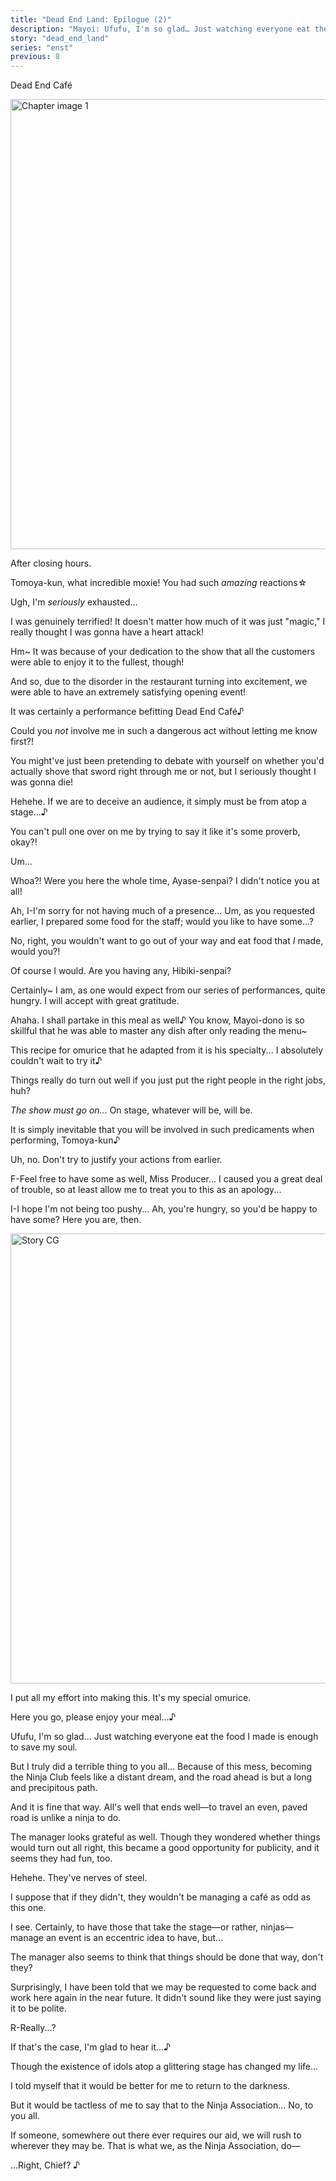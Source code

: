 ```yaml
---
title: "Dead End Land: Epilogue (2)"
description: "Mayoi: Ufufu, I'm so glad… Just watching everyone eat the food I made is enough to save my soul."
story: "dead_end_land"
series: "enst"
previous: 8
---
```


<Season s="Summer"/>

<Location>Dead End Café</Location>

<Image src="/img/tl/dead_end_land/9/1.jpg" alt="Chapter image 1" layout="responsive" width="1560" height="720" quality="100" />

<Narration>After closing hours.</Narration>

<Bubble character="Wataru">

Tomoya-kun, what incredible moxie! You had such _amazing_ reactions&NoBreak;☆

</Bubble>

<Bubble character="Tomoya">

Ugh, I'm _seriously_ exhausted...

I was genuinely terrified! It doesn't matter how much of it was just "magic," I really thought I was gonna have a heart attack!

</Bubble>

<Bubble character="Wataru">

Hm\~ It was because of your dedication to the show that all the customers were able to enjoy it to the fullest, though!

And so, due to the disorder in the restaurant turning into excitement, we were able to have an extremely satisfying opening event!

It was certainly a performance befitting Dead End Café&NoBreak;♪

</Bubble>

<Bubble character="Tomoya">

Could you _not_ involve me in such a dangerous act without letting me know first?!

You might've just been pretending to debate with yourself on whether you'd actually shove that sword right through me or not, but I seriously thought I was gonna die!

</Bubble>

<Bubble character="Wataru">

Hehehe. If we are to deceive an audience, it simply must be from atop a stage...&NoBreak;♪

</Bubble>

<Bubble character="Tomoya">

You can't pull one over on me by trying to say it like it's some proverb, okay?!

</Bubble>

<Bubble character="Mayoi">

Um...

</Bubble>

<Bubble character="Tomoya">

Whoa?! Were you here the whole time, Ayase-senpai? I didn't notice you at all!

</Bubble>

<Bubble character="Mayoi">

Ah, I-I'm sorry for not having much of a presence... Um, as you requested earlier, I prepared some food for the staff; would you like to have some...?

No, right, you wouldn't want to go out of your way and eat food that _I_ made, would you?!

</Bubble>

<Bubble character="Tomoya">

Of course I would. Are you having any, Hibiki-senpai?

</Bubble>

<Bubble character="Wataru">

Certainly\~ I am, as one would expect from our series of performances, quite hungry. I will accept with great gratitude.

</Bubble>

<Bubble character="Shinobu">

Ahaha. I shall partake in this meal as well&NoBreak;♪ You know, Mayoi-dono is so skillful that he was able to master any dish after only reading the menu\~

This recipe for omurice that he adapted from it is his specialty... I absolutely couldn't wait to try it&NoBreak;♪

</Bubble>

<Bubble character="Tomoya">

Things really do turn out well if you just put the right people in the right jobs, huh?

</Bubble>

<Bubble character="Wataru">

_The show must go on..._ On stage, whatever will be, will be.

It is simply inevitable that you will be involved in such predicaments when performing, Tomoya-kun&NoBreak;♪

</Bubble>

<Bubble character="Tomoya">

Uh, no. Don't try to justify your actions from earlier.

</Bubble>

<Bubble character="Mayoi">

F-Feel free to have some as well, Miss Producer... I caused you a great deal of trouble, so at least allow me to treat you to this as an apology...

I-I hope I'm not being too pushy... Ah, you're hungry, so you'd be happy to have some? Here you are, then.

</Bubble>

<Image src="/img/tl/dead_end_land/assets/card_still_full1_2484_normal.webp" alt="Story CG" layout="responsive" width="1560" height="720" quality="100" />

<Bubble character="Mayoi">

I put all my effort into making this. It's my special omurice.

Here you go, please enjoy your meal...&NoBreak;♪

Ufufu, I'm so glad... Just watching everyone eat the food I made is enough to save my soul.

But I truly did a terrible thing to you all... Because of this mess, becoming the Ninja Club feels like a distant dream, and the road ahead is but a long and precipitous path.

</Bubble>

<Bubble character="Shinobu">

And it is fine that way. All's well that ends well—to travel an even, paved road is unlike a ninja to do.

The manager looks grateful as well. Though they wondered whether things would turn out all right, this became a good opportunity for publicity, and it seems they had fun, too.

</Bubble>

<Bubble character="Wataru">

Hehehe. They've nerves of steel.

I suppose that if they didn't, they wouldn't be managing a café as odd as this one.

</Bubble>

<Bubble character="Shinobu">

I see. Certainly, to have those that take the stage—or rather, ninjas—manage an event is an eccentric idea to have, but...

The manager also seems to think that things should be done that way, don't they?

Surprisingly, I have been told that we may be requested to come back and work here again in the near future. It didn't sound like they were just saying it to be polite.

</Bubble>

<Bubble character="Mayoi">

R-Really...?

If that's the case, I'm glad to hear it...&NoBreak;♪

Though the existence of idols atop a glittering stage has changed my life...

I told myself that it would be better for me to return to the darkness.

But it would be tactless of me to say that to the Ninja Association… No, to you all.

If someone, somewhere out there ever requires our aid, we will rush to wherever they may be. That is what we, as the Ninja Association, do&NoBreak;—

...Right, Chief? ♪

</Bubble>

<Credits tl="[Whisper](https://whisperscrawls.dreamwidth.org)" tlc="[Holi](https://holistar.dreamwidth.org)" qc="[haranami](https://twitter.com/haranami_)" />

